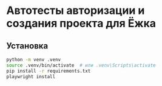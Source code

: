 # Автотесты авторизации и создания проекта для Ёжка

## Установка

```bash
python -m venv .venv
source .venv/bin/activate  # или .venv\Scripts\activate
pip install -r requirements.txt
playwright install
